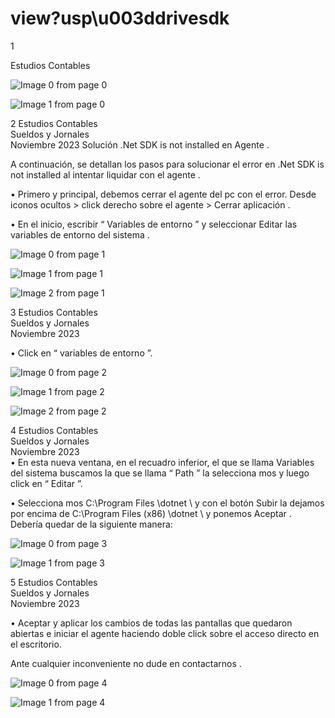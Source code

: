 # view?usp\u003ddrivesdk

 1 
 
  
Estudios Contables  


![Image 0 from page 0](images/image_0_0.png)

![Image 1 from page 0](images/image_0_1.png)

 
 
 
 2 Estudios Contables  
Sueldos y Jornales  
Noviembre  2023 Solución  .Net SDK is not installed en Agente . 
 
A continuación, se detallan los pasos  para solucionar el error en .Net SDK 
is not installed  al intentar liquidar con el agente . 
 
 
 
• Primero y principal, debemos cerrar el agente del pc con el error. 
Desde iconos ocultos > click derecho sobre el agente > Cerrar 
aplicación .   
 
 
• En el inicio, escribir “ Variables de entorno ” y seleccionar Editar las 
variables de entorno del sistema . 
 


![Image 0 from page 1](images/image_1_0.png)

![Image 1 from page 1](images/image_1_1.png)

![Image 2 from page 1](images/image_1_2.png)

 
 
 
 3 Estudios Contables  
Sueldos y Jornales  
Noviembre  2023  
 
• Click en “ variables de entorno ”. 
 
 


![Image 0 from page 2](images/image_2_0.png)

![Image 1 from page 2](images/image_2_1.png)

![Image 2 from page 2](images/image_2_2.png)

 
 
 
 4 Estudios Contables  
Sueldos y Jornales  
Noviembre  2023  
• En esta nueva ventana, en el recuadro inferior, el que se llama 
Variables del sistema  buscamos la que se llama “ Path ” la 
selecciona mos  y luego click en “ Editar ”. 
 
 
 
• Selecciona mos C:\Program Files \dotnet \ y con el botón Subir la 
dejamos por encima de C:\Program Files (x86) \dotnet \ y ponemos 
Aceptar . Debería quedar de la siguiente manera:   
 


![Image 0 from page 3](images/image_3_0.png)

![Image 1 from page 3](images/image_3_1.png)

 
 
 
 5 Estudios Contables  
Sueldos y Jornales  
Noviembre  2023  
 
• Aceptar y aplicar los cambios de todas las pantallas que quedaron 
abiertas e iniciar  el agente haciendo doble click sobre el acceso 
directo en el escritorio.  
 
Ante cualquier inconveniente no dude en contactarnos . 


![Image 0 from page 4](images/image_4_0.png)

![Image 1 from page 4](images/image_4_1.png)

